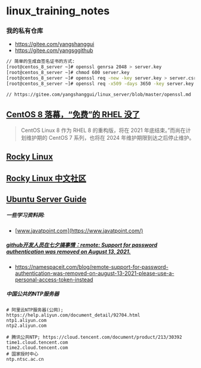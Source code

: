 # linux_training_notes

### 我的私有仓库
* https://gitee.com/yangshanggui
* https://gitee.com/yangsggithub

```bash
// 简单的生成自签名证书的方式:
[root@centos_8_server ~]# openssl genrsa 2048 > server.key
[root@centos_8_server ~]# chmod 600 server.key
[root@centos_8_server ~]# openssl req -new -key server.key > server.csr
[root@centos_8_server ~]# openssl req -x509 -days 3650 -key server.key -in server.csr > server.crt

// https://gitee.com/yangshanggui/linux_server/blob/master/openssl.md
```


## [CentOS 8 落幕，“免费”的 RHEL 没了](https://www.toutiao.com/a6904104084442464776/)
> CentOS Linux 8 作为 RHEL 8 的重构版，将在 2021 年底结束。”而尚在计划维护期的 CentOS 7 系列，也将在 2024 年维护期限到达之后停止维护。


## [Rocky Linux](https://github.com/hpcng/rocky)
## [Rocky Linux 中文社区](https://rockylinux.cn/)


## [Ubuntu Server Guide](https://ubuntu.com/server/docs)


##### 一些学习资料网:
- [www.javatpoint.com](https://www.javatpoint.com/)


##### [github开发人员在七夕搞事情：remote: Support for password authentication was removed on August 13, 2021.](https://blog.csdn.net/weixin_41010198/article/details/119698015)
- https://namespaceit.com/blog/remote-support-for-password-authentication-was-removed-on-august-13-2021-please-use-a-personal-access-token-instead


##### 中国公共的NTP服务器
```text
# 阿里云NTP服务器(公网); https://help.aliyun.com/document_detail/92704.html
ntp1.aliyun.com
ntp2.aliyun.com

# 腾讯公共NTP; https://cloud.tencent.com/document/product/213/30392
time1.cloud.tencent.com
time2.cloud.tencent.com
# 国家授时中心
ntp.ntsc.ac.cn
```


